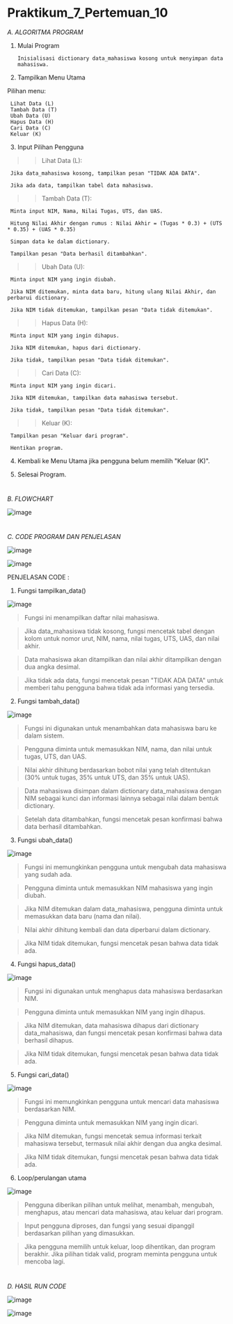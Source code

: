 # Praktikum_7_Pertemuan_10

*A. ALGORITMA PROGRAM*

1.	Mulai Program
   
        Inisialisasi dictionary data_mahasiswa kosong untuk menyimpan data mahasiswa.
  	 
2.	Tampilkan Menu Utama
   
   Pilihan menu:
   
     Lihat Data (L)
     Tambah Data (T)
     Ubah Data (U)
     Hapus Data (H)
     Cari Data (C)
     Keluar (K)
      
3. Input Pilihan Pengguna
   
>> Lihat Data (L):

     Jika data_mahasiswa kosong, tampilkan pesan "TIDAK ADA DATA".

     Jika ada data, tampilkan tabel data mahasiswa.

>> Tambah Data (T):

     Minta input NIM, Nama, Nilai Tugas, UTS, dan UAS. 
     
     Hitung Nilai Akhir dengan rumus : Nilai Akhir = (Tugas * 0.3) + (UTS * 0.35) + (UAS * 0.35)

     Simpan data ke dalam dictionary.

     Tampilkan pesan "Data berhasil ditambahkan".

>> Ubah Data (U):

     Minta input NIM yang ingin diubah.
     
     Jika NIM ditemukan, minta data baru, hitung ulang Nilai Akhir, dan perbarui dictionary.
     
     Jika NIM tidak ditemukan, tampilkan pesan "Data tidak ditemukan".

>> Hapus Data (H):

     Minta input NIM yang ingin dihapus.

     Jika NIM ditemukan, hapus dari dictionary.

     Jika tidak, tampilkan pesan "Data tidak ditemukan".

>> Cari Data (C):

     Minta input NIM yang ingin dicari.
     
     Jika NIM ditemukan, tampilkan data mahasiswa tersebut.
     
     Jika tidak, tampilkan pesan "Data tidak ditemukan".

>> Keluar (K):

     Tampilkan pesan "Keluar dari program".
     
     Hentikan program.
     
4.	Kembali ke Menu Utama jika pengguna belum memilih "Keluar (K)".
   
5.	Selesai Program.

#

*B. FLOWCHART*

![image](https://github.com/user-attachments/assets/a472a526-3507-44a6-a26e-b21983d090ae)

#

*C. CODE PROGRAM DAN PENJELASAN*

![image](https://github.com/user-attachments/assets/b2861a4c-25c2-4bf5-b954-8afd24f7ca26)

![image](https://github.com/user-attachments/assets/2987d597-baf0-4c1b-b8a6-49689d54745e)

PENJELASAN CODE : 

1. Fungsi tampilkan_data()

![image](https://github.com/user-attachments/assets/8688910d-37f4-485a-9c36-55f684da49f4)

>Fungsi ini menampilkan daftar nilai mahasiswa.

>Jika data_mahasiswa tidak kosong, fungsi mencetak tabel dengan kolom untuk nomor urut, NIM, nama, nilai tugas, UTS, UAS, dan nilai akhir.

>Data mahasiswa akan ditampilkan dan nilai akhir ditampilkan dengan dua angka desimal.

>Jika tidak ada data, fungsi mencetak pesan "TIDAK ADA DATA" untuk memberi tahu pengguna bahwa tidak ada informasi yang tersedia.

2. Fungsi tambah_data()

![image](https://github.com/user-attachments/assets/a9f95c7d-775f-4e5c-8074-81f51005e6b0)

>Fungsi ini digunakan untuk menambahkan data mahasiswa baru ke dalam sistem.

>Pengguna diminta untuk memasukkan NIM, nama, dan nilai untuk tugas, UTS, dan UAS.

>Nilai akhir dihitung berdasarkan bobot nilai yang telah ditentukan (30% untuk tugas, 35% untuk UTS, dan 35% untuk UAS).

>Data mahasiswa disimpan dalam dictionary data_mahasiswa dengan NIM sebagai kunci dan informasi lainnya sebagai nilai dalam bentuk dictionary.

>Setelah data ditambahkan, fungsi mencetak pesan konfirmasi bahwa data berhasil ditambahkan.

3. Fungsi ubah_data()

![image](https://github.com/user-attachments/assets/0bd705d0-44ea-4048-a035-4e10124f4c74)

>Fungsi ini memungkinkan pengguna untuk mengubah data mahasiswa yang sudah ada.

>Pengguna diminta untuk memasukkan NIM mahasiswa yang ingin diubah.

>Jika NIM ditemukan dalam data_mahasiswa, pengguna diminta untuk memasukkan data baru (nama dan nilai).

>Nilai akhir dihitung kembali dan data diperbarui dalam dictionary.

>Jika NIM tidak ditemukan, fungsi mencetak pesan bahwa data tidak ada.

4. Fungsi hapus_data()

![image](https://github.com/user-attachments/assets/ca6c1507-e546-45e0-a052-a4612e5c0e5b)

>Fungsi ini digunakan untuk menghapus data mahasiswa berdasarkan NIM.

>Pengguna diminta untuk memasukkan NIM yang ingin dihapus.

>Jika NIM ditemukan, data mahasiswa dihapus dari dictionary data_mahasiswa, dan fungsi mencetak pesan konfirmasi bahwa data berhasil dihapus.

>Jika NIM tidak ditemukan, fungsi mencetak pesan bahwa data tidak ada.

5. Fungsi cari_data()

![image](https://github.com/user-attachments/assets/ae0c74da-aeed-43aa-8b0d-574400f27494)

>Fungsi ini memungkinkan pengguna untuk mencari data mahasiswa berdasarkan NIM.

>Pengguna diminta untuk memasukkan NIM yang ingin dicari.

>Jika NIM ditemukan, fungsi mencetak semua informasi terkait mahasiswa tersebut, termasuk nilai akhir dengan dua angka desimal.

>Jika NIM tidak ditemukan, fungsi mencetak pesan bahwa data tidak ada.

6. Loop/perulangan utama

![image](https://github.com/user-attachments/assets/698e0aea-096e-4d29-abd6-83660a0067fd)

>Pengguna diberikan pilihan untuk melihat, menambah, mengubah, menghapus, atau mencari data mahasiswa, atau keluar dari program.

>Input pengguna diproses, dan fungsi yang sesuai dipanggil berdasarkan pilihan yang dimasukkan.

>Jika pengguna memilih untuk keluar, loop dihentikan, dan program berakhir. Jika pilihan tidak valid, program meminta pengguna untuk mencoba lagi.

#

*D. HASIL RUN CODE*

![image](https://github.com/user-attachments/assets/a9691972-a60e-422a-9776-9b388a20aa25)

![image](https://github.com/user-attachments/assets/eebd46ce-06f6-45a7-aa6a-24bb238d254a)

